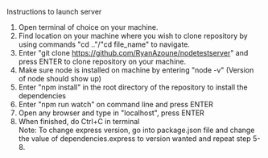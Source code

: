 Instructions to launch server

1. Open terminal of choice on your machine.
2. Find location on your machine where you wish to clone repository by using commands "cd .."/"cd file_name" to navigate.
3. Enter "git clone https://github.com/RyanAzoune/nodetestserver" and press ENTER to clone repository on your machine.
4. Make sure node is installed on machine by entering "node -v" (Version of node should show up)
5. Enter "npm install" in the root directory of the repository to install the dependencies
6. Enter "npm run watch" on command line and press ENTER
7. Open any browser and type in "localhost", press ENTER
8. When finished, do Ctrl+C in terminal  
Note: To change express version, go into package.json file and change the value of dependencies.express 
to version wanted and repeat step 5-8.

